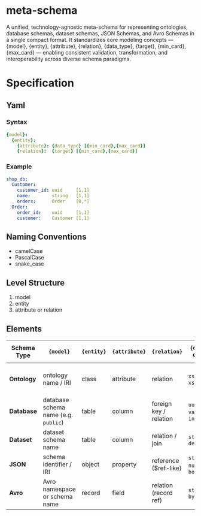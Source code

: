 # meta-schema
A unified, technology-agnostic meta-schema for representing ontologies, database schemas, dataset schemas, JSON Schemas, and Avro Schemas in a single compact format. It standardizes core modeling concepts — {model}, {entity}, {attribute}, {relation}, {data_type}, {target}, {min_card}, {max_card} — enabling consistent validation, transformation, and interoperability across diverse schema paradigms.

# Specification

## Yaml

### Syntax
```yaml
{model}:
  {entity}:
    {attribute}: {data_type} [{min_card},{max_card}]
    {relation}:  {target} [{min_card},{max_card}]
```

### Example
```yaml
shop_db:
  Customer:
    customer_id: uuid     [1,1]
    name:        string   [1,1]
    orders:      Order    [0,*]
  Order:
    order_id:    uuid     [1,1]
    customer:    Customer [1,1]
```

## Naming Conventions
* camelCase
* PascalCase
* snake_case

## Level Structure
1. model
2. entity
3. attribute or relation

## Elements
| Schema Type     | `{model}`                            | `{entity}` | `{attribute}` | `{relation}`           | `{data_type}` examples        | `{target}` examples      | `{min_card},{max_card}` meaning                                |
| --------------- | ------------------------------------ | ---------- | ------------- | ---------------------- | ----------------------------- | ------------------------ | -------------------------------------------------------------- |
| **Ontology**    | ontology name / IRI                  | class      | attribute     | relation               | `xsd:string`, `xsd:dateTime`  | `ex:Person`, `ex:Order`  | Minimum/maximum property occurrences in class definition       |
| **Database**    | database schema name (e.g. `public`) | table      | column        | foreign key / relation | `uuid`, `varchar`, `integer`  | `Customer`, `Order`      | Min/max constraint on column value count per row (rarely used) |
| **Dataset**     | dataset schema name                  | table      | column        | relation / join        | `string`, `date`, `decimal`   | `Customer`, `Product`    | Min/max rows linked in relation                                |
| **JSON** | schema identifier / IRI              | object     | property      | reference (\$ref-like) | `string`, `number`, `boolean` | `#/definitions/Customer` | Min/max items or property occurrences                          |
| **Avro** | Avro namespace or schema name        | record     | field         | relation (record ref)  | `string`, `long`, `bytes`     | `Customer`, `Order`      | Min/max occurrences in array/field constraints                 |

